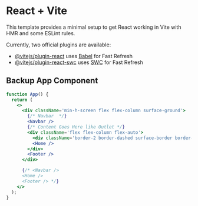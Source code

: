 # React + Vite

This template provides a minimal setup to get React working in Vite with HMR and some ESLint rules.

Currently, two official plugins are available:

- [@vitejs/plugin-react](https://github.com/vitejs/vite-plugin-react/blob/main/packages/plugin-react/README.md) uses [Babel](https://babeljs.io/) for Fast Refresh
- [@vitejs/plugin-react-swc](https://github.com/vitejs/vite-plugin-react-swc) uses [SWC](https://swc.rs/) for Fast Refresh

## Backup App Component

```jsx
function App() {
  return (
    <>
      <div className='min-h-screen flex flex-column surface-ground'>
        {/* Navbar  */}
        <Navbar />
        {/* Content Goes Here like Outlet */}
        <div className='flex flex-column flex-auto'>
          <div className='border-2 border-dashed surface-border border-round surface-section ' />
          <Home />
        </div>
        <Footer />
      </div>

      {/* <Navbar />
      <Home />
      <Footer /> */}
    </>
  );
}
```
